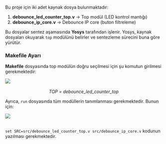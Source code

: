 Bu proje için iki adet kaynak dosya bulunmaktadır:  
1. **debounce_led_counter_top.v** → Top modül (LED kontrol mantığı)  
2. **debounce_ip_core.v** → Debounce IP core (buton filtreleme)  

Bu dosyalar sentez aşamasında **Yosys** tarafından işlenir. Yosys, kaynak dosyaları okuyarak `top` modülünü belirler ve sentezleme sürecini buna göre yürütür. 

### Makefile Ayarı  

**Makefile** dosyasında top modülün doğru seçilmesi için şu komutun girilmesi gerekmektedir:  

<p align="center">

<img src="Pasted image 20250825092313.png" style="display: block; margin: auto;">

<br>
<em style="display:flex;justify-content:center">TOP = debounce_led_counter_top</em>
</p>

Ayrıca, `run` dosyasında tüm modüllerin tanımlanması gerekmektedir. Bunun için:

<p align="center">

<img src="Pasted image 20250825092314.png" style="display: block; margin: auto;">

<br>
<em style="display:flex;justify-content:center"></em>
</p>

`set SRC=src/debounce_led_counter_top.v src/debounce_ip_core.v` kodunun yazılması gerekmektedir.